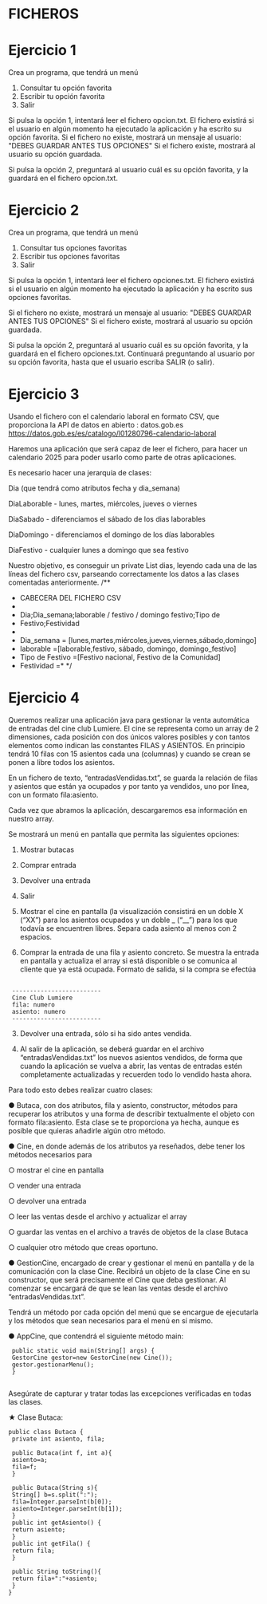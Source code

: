 # FICHEROS


# Ejercicio 1


Crea un  programa,  que tendrá un menú 
1. Consultar tu opción favorita
2. Escribir tu opción favorita
3. Salir
   
Si pulsa la opción 1, intentará leer el fichero opcion.txt. El fichero existirá si el usuario en algún momento ha ejecutado la aplicación y ha escrito su  opción favorita. 
Si el fichero no existe, mostrará un mensaje al usuario:
"DEBES GUARDAR ANTES TUS OPCIONES"
Si el fichero existe, mostrará al usuario su opción guardada.

Si pulsa la opción 2, preguntará al usuario cuál es su opción favorita, y la guardará en el fichero opcion.txt. 

# Ejercicio 2

Crea un  programa,  que tendrá un menú 
1. Consultar tus opciones favoritas
2. Escribir tus opciones favoritas
3. Salir
   
Si pulsa la opción 1, intentará leer el fichero opciones.txt. El fichero existirá si el usuario en algún momento ha ejecutado la aplicación y ha escrito sus  opciones favoritas.

Si el fichero no existe, mostrará un mensaje al usuario:
"DEBES GUARDAR ANTES TUS OPCIONES"
Si el fichero existe, mostrará al usuario su opción guardada.

Si pulsa la opción 2, preguntará al usuario cuál es su opción favorita, y la guardará en el fichero opciones.txt. 
Continuará preguntando al usuario por su opción favorita, hasta que el usuario escriba SALIR (o salir). 

# Ejercicio 3

Usando el fichero con el calendario laboral en formato CSV, que proporciona la API de datos en abierto : datos.gob.es  
https://datos.gob.es/es/catalogo/l01280796-calendario-laboral

Haremos una aplicación que será capaz de leer el fichero, para hacer un calendario 2025  para poder usarlo como parte de otras aplicaciones.

Es necesario hacer una jerarquía de clases: 

Dia (que tendrá como atributos fecha y dia_semana)

DiaLaborable - lunes, martes, miércoles, jueves o viernes

DiaSabado - diferenciamos el sábado de los dias laborables

DiaDomingo - diferenciamos el domingo de los días laborables

DiaFestivo - cualquier lunes a domingo que sea festivo


Nuestro objetivo, es conseguir un   private List<Dia> dias, leyendo cada una de las líneas del fichero csv, parseando correctamente  los datos a las clases comentadas anteriormente. 
/**
 * CABECERA DEL FICHERO CSV
 * 
 * Dia;Dia_semana;laborable / festivo / domingo festivo;Tipo de
 * Festivo;Festividad
 * 
 * Dia_semana = [lunes,martes,miércoles,jueves,viernes,sábado,domingo]
 * laborable =[laborable,festivo, sábado, domingo, domingo_festivo]
 * Tipo de Festivo =[Festivo nacional, Festivo de la Comunidad]
 * Festividad =*
 */


# Ejercicio 4
Queremos realizar una aplicación java para gestionar la venta automática de entradas del cine club 
Lumiere. El cine se representa como un array de 2 dimensiones, cada posición con dos únicos valores 
posibles y con tantos elementos como indican las constantes FILAS y ASIENTOS. En principio 
tendrá 10 filas con 15 asientos cada una (columnas) y cuando se crean se ponen a libre todos los 
asientos. 

En un fichero de texto, “entradasVendidas.txt”, se guarda la relación de filas y asientos que están ya 
ocupados y por tanto ya vendidos, uno por línea, con un formato fila:asiento. 

Cada vez que abramos la aplicación, descargaremos esa información en nuestro array. 

Se mostrará un menú en pantalla que permita las siguientes opciones: 

 1. Mostrar butacas
    
 2. Comprar entrada
    
 3. Devolver una entrada
    
 4. Salir
    
1. Mostrar el cine en pantalla (la visualización consistirá en un doble X (“XX”) para los asientos 
ocupados y un doble _ (“__”) para los que todavía se encuentren libres. Separa cada asiento al menos 
con 2 espacios.

2. Comprar la entrada de una fila y asiento concreto. Se muestra la entrada en pantalla y actualiza 
el array si está disponible o se comunica al cliente que ya está ocupada. Formato de salida, si la 
compra se efectúa

```

 ------------------------- 
 Cine Club Lumiere 
 fila: numero 
 asiento: numero
 -------------------------
```
 
3. Devolver una entrada, sólo si ha sido antes vendida.
   
4. Al salir de la aplicación, se deberá guardar en el archivo “entradasVendidas.txt” los nuevos 
asientos vendidos, de forma que cuando la aplicación se vuelva a abrir, las ventas de entradas estén 
completamente actualizadas y recuerden todo lo vendido hasta ahora.

Para todo esto debes realizar cuatro clases: 

● Butaca, con dos atributos, fila y asiento, constructor, métodos para recuperar los atributos y 
una forma de describir textualmente el objeto con formato fila:asiento. Esta clase se te proporciona 
ya hecha, aunque es posible que quieras añadirle algún otro método. 

● Cine, en donde además de los atributos ya reseñados, debe tener los métodos necesarios para 

○ mostrar el cine en pantalla 

○ vender una entrada 

○ devolver una entrada 

○ leer las ventas desde el archivo y actualizar el array 

○ guardar las ventas en el archivo a través de objetos de la clase Butaca 

○ cualquier otro método que creas oportuno. 

● GestionCine, encargado de crear y gestionar el menú en pantalla y de la comunicación con la 
clase Cine. Recibirá un objeto de la clase Cine en su constructor, que será precisamente el Cine que 
deba gestionar. Al comenzar se encargará de que se lean las ventas desde el archivo “entradasVendidas.txt”.

Tendrá un método por cada opción del menú que se encargue de ejecutarla y 
los métodos que sean necesarios para el menú en sí mismo. 

● AppCine, que contendrá el siguiente método main: 
```
 public static void main(String[] args) { 
 GestorCine gestor=new GestorCine(new Cine()); 
 gestor.gestionarMenu(); 
 } 
 
```

Asegúrate de capturar y tratar todas las excepciones verificadas en todas las clases. 

★ Clase Butaca:

```
public class Butaca { 
 private int asiento, fila; 
 
 public Butaca(int f, int a){ 
 asiento=a; 
 fila=f; 
 } 
 
 public Butaca(String s){ 
 String[] b=s.split(":"); 
 fila=Integer.parseInt(b[0]); 
 asiento=Integer.parseInt(b[1]); 
 } 
 public int getAsiento() { 
 return asiento; 
 } 
 public int getFila() { 
 return fila; 
 } 
 
 public String toString(){ 
 return fila+":"+asiento; 
 } 
} 
```

